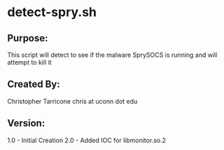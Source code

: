 # detect-spry.sh

## Purpose:

This script will detect to see if the malware SprySOCS is running and will attempt to kill it

## Created By: 

Christopher Tarricone chris at uconn dot edu

## Version:

1.0 - Initial Creation
2.0 - Added IOC for libmonitor.so.2


